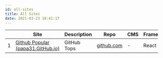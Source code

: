 ```yaml
---
id: all-sites
title: All Sites
date: 2021-03-23 18:41:17
---
```


|   |     Site     |  Description | Repo | CMS | Framework |
| - | ------------ | ------------ | ---- | --- | ---- |
| 1 | <a href='https://papa31.github.io/github-popular/' class='external'>Github Popular (papa31.GitHub.io)</a> | GitHub Tops | <a href='https://github.com/PaPa31/github-popular' class='external'>github.com</a> | - | React |
